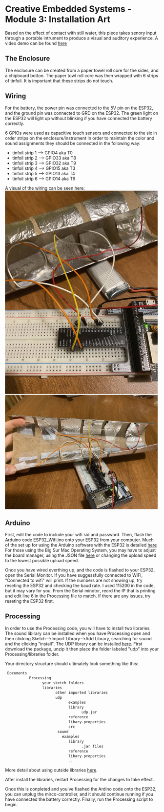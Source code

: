 # Creative Embedded Systems - Module 3: Installation Art
Based on the effect of contact with still water, this piece takes senory input through a portable intrument to produce a visual and auditory experience. A video demo can be found [here](https://www.youtube.com/watch?v=vu6zhwcQaBI)

## The Enclosure
The enclosure can be created from a paper towel roll core for the sides, and a chipboard botton. The paper towl roll core was then wrapped with 6 strips of tinfoil. It is important that these strips do not touch. 

## Wiring
For the battery, the power pin was connected to the 5V pin on the ESP32, and the ground pin was connected to GRD on the ESP32. The green light on the ESP32 will light up without blinking if you have connected the battery correctly. 

6 GPIOs were used as capacitive touch sensors and connected to the six in order strips on the enclosure/instrument
In order to maintain the color and sound assignments they should be connected in the following way:
- tinfoil strip 1 --> GPIO4 aka T0
- tinfoil strip 2 --> GPIO33 aka T8
- tinfoil strip 3 --> GPIO32 aka T9
- tinfoil strip 4 --> GPIO15 aka T3
- tinfoil strip 5 --> GPIO13 aka T4
- tinfoil strip 6 --> GPIO14 aka T6
  
 A visual of the wiring can be seen here: 
 <br>
 <img src="https://github.com/Cina10/EmbeddedSys_Installation/blob/main/IMG_3300.jpg" width="500">
 <br>
 <img src="https://github.com/Cina10/EmbeddedSys_Installation/blob/main/IMG_3302.jpg" width="500">

## Arduino
First, edit the code to include your wifi sid and password. Then, flash the Arduino code ESP32_Wifi.ino onto your ESP32 from your computer. Much of the set up for using the Arduino software with the ESP32 is detailed [here](https://github.com/Freenove/Freenove_Ultimate_Starter_Kit_for_ESP32)
For those using the Big Sur Mac Operating System, you may have to adjust the board manager, using the JSON file [here](https://github.com/espressif/esptool/issues/540#issuecomment-747185562) or changing the upload speed to the lowest possible upload speed.

Once you have wired everthing up, and the code is flashed to your ESP32, open the Serial Monitor. If you have suggessfully connected to WIFI, "Connected to wifi" will print. If the numbers are not showing up, try reseting the ESP32 and checking the baud rate. I used 115200 in the code, but it may vary for you. From the Serial minotor, reord the IP that is printing and edit line 6 in the Processing file to match. If there are any issues, try reseting the ESP32 first.

## Processing
In order to use the Processing code, you will have to install two libraries.
The sound libirary can be installed when you have Processing open and then clicking Sketch—>Import Library—>Add Library, searching for sound and the clicking "install".
The UDP library can be installed [here](http://ubaa.net/shared/processing/udp/). First download the package, unzip it then place the folder labeled "udp" into your Processing/libraries folder. 

Your directory structure should ultimately look something like this: 

```
 Documents
           Processing
                 your sketch folders
                 libraries
                       other imported libraries
                       udp
                             examples
                             library
                                   udp.jar
                             reference
                             libary.properties
                             src
                        sound
                          examples
                             library
                                   .jar files
                             reference
                             libary.properties
                             ...
```

More detail about using outside libraries [here](https://github.com/processing/processing/wiki/How-to-Install-a-Contributed-Library).


After install the libraries, restart Processing for the changes to take effect. 

Once this is conpleted and you've flashed the Ardino code onto the ESP32, you can unplug the mirco-controller, and it should continue running if you have connected the battery correctly. Finally, run the Processing script to begin.
